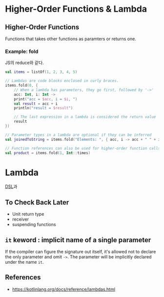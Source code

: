 # Higher-Order Functions & Lambda

## Higher-Order Functions
Functions that takes other functions as paramters or returns one. 

### Example: fold
JS의 reduce와 같다.
```Kotlin
val items = listOf(1, 2, 3, 4, 5)

// Lambdas are code blocks enclosed in curly braces.
items.fold(0, {
    // When a lambda has parameters, they go first, followed by '->'
    acc: Int, i: Int ->             
    print("acc = $acc, i = $i, ")
    val result = acc + i
    println("result = $result")

    // The last expression in a lambda is considered the return value
    result
})

// Parameter types in a lambda are optional if they can be inferred
val joinedToString = items.fold("Elements: ", { acc, i -> acc + " " + i })  // both are inferred as Strings

// Function references can also be used for higher-order function calls
val product = items.fold(1, Int::times)     
```

# Lambda
[DSL](https://github.com/icebearwillhuntthemdown/TIL-Today-I-Learnt/blob/master/Kotlin/DSL.md)과 

## To Check Back Later
- Unit return type
- receiver
- suspending functions

## `it` keword : implicit name of a single parameter

If the compiler can figure the signature out itself, it's allowed not to declare the only parameter and omit `->`. The parameter will be implicitly declared under the name `it`.


## References
- https://kotlinlang.org/docs/reference/lambdas.html
